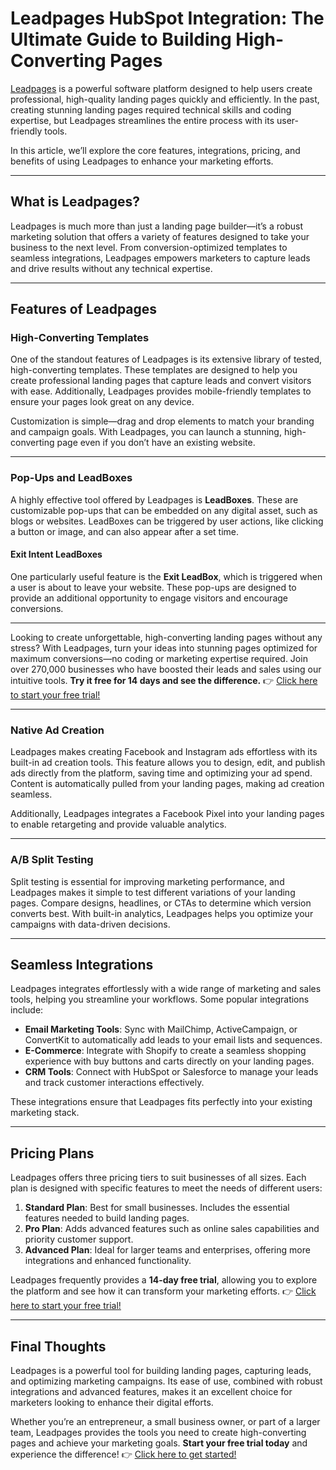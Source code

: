 # Leadpages HubSpot Integration: The Ultimate Guide to Building High-Converting Pages

[Leadpages](https://bit.ly/LEadPages) is a powerful software platform designed to help users create professional, high-quality landing pages quickly and efficiently. In the past, creating stunning landing pages required technical skills and coding expertise, but Leadpages streamlines the entire process with its user-friendly tools.

In this article, we’ll explore the core features, integrations, pricing, and benefits of using Leadpages to enhance your marketing efforts.

---

## What is Leadpages?

Leadpages is much more than just a landing page builder—it’s a robust marketing solution that offers a variety of features designed to take your business to the next level. From conversion-optimized templates to seamless integrations, Leadpages empowers marketers to capture leads and drive results without any technical expertise.

---

## Features of Leadpages

### High-Converting Templates

One of the standout features of Leadpages is its extensive library of tested, high-converting templates. These templates are designed to help you create professional landing pages that capture leads and convert visitors with ease. Additionally, Leadpages provides mobile-friendly templates to ensure your pages look great on any device.

Customization is simple—drag and drop elements to match your branding and campaign goals. With Leadpages, you can launch a stunning, high-converting page even if you don’t have an existing website.

---

### Pop-Ups and LeadBoxes

A highly effective tool offered by Leadpages is **LeadBoxes**. These are customizable pop-ups that can be embedded on any digital asset, such as blogs or websites. LeadBoxes can be triggered by user actions, like clicking a button or image, and can also appear after a set time.

#### Exit Intent LeadBoxes
One particularly useful feature is the **Exit LeadBox**, which is triggered when a user is about to leave your website. These pop-ups are designed to provide an additional opportunity to engage visitors and encourage conversions.

---

Looking to create unforgettable, high-converting landing pages without any stress? With Leadpages, turn your ideas into stunning pages optimized for maximum conversions—no coding or marketing expertise required. Join over 270,000 businesses who have boosted their leads and sales using our intuitive tools. **Try it free for 14 days and see the difference.** 👉 [Click here to start your free trial!](https://bit.ly/LEadPages)

---

### Native Ad Creation

Leadpages makes creating Facebook and Instagram ads effortless with its built-in ad creation tools. This feature allows you to design, edit, and publish ads directly from the platform, saving time and optimizing your ad spend. Content is automatically pulled from your landing pages, making ad creation seamless.

Additionally, Leadpages integrates a Facebook Pixel into your landing pages to enable retargeting and provide valuable analytics.

---

### A/B Split Testing

Split testing is essential for improving marketing performance, and Leadpages makes it simple to test different variations of your landing pages. Compare designs, headlines, or CTAs to determine which version converts best. With built-in analytics, Leadpages helps you optimize your campaigns with data-driven decisions.

---

## Seamless Integrations

Leadpages integrates effortlessly with a wide range of marketing and sales tools, helping you streamline your workflows. Some popular integrations include:

- **Email Marketing Tools**: Sync with MailChimp, ActiveCampaign, or ConvertKit to automatically add leads to your email lists and sequences.
- **E-Commerce**: Integrate with Shopify to create a seamless shopping experience with buy buttons and carts directly on your landing pages.
- **CRM Tools**: Connect with HubSpot or Salesforce to manage your leads and track customer interactions effectively.

These integrations ensure that Leadpages fits perfectly into your existing marketing stack.

---

## Pricing Plans

Leadpages offers three pricing tiers to suit businesses of all sizes. Each plan is designed with specific features to meet the needs of different users:

1. **Standard Plan**: Best for small businesses. Includes the essential features needed to build landing pages.
2. **Pro Plan**: Adds advanced features such as online sales capabilities and priority customer support.
3. **Advanced Plan**: Ideal for larger teams and enterprises, offering more integrations and enhanced functionality.

Leadpages frequently provides a **14-day free trial**, allowing you to explore the platform and see how it can transform your marketing efforts. 👉 [Click here to start your free trial!](https://bit.ly/LEadPages)

---

## Final Thoughts

Leadpages is a powerful tool for building landing pages, capturing leads, and optimizing marketing campaigns. Its ease of use, combined with robust integrations and advanced features, makes it an excellent choice for marketers looking to enhance their digital efforts.

Whether you’re an entrepreneur, a small business owner, or part of a larger team, Leadpages provides the tools you need to create high-converting pages and achieve your marketing goals. **Start your free trial today** and experience the difference! 👉 [Click here to get started!](https://bit.ly/LEadPages)
